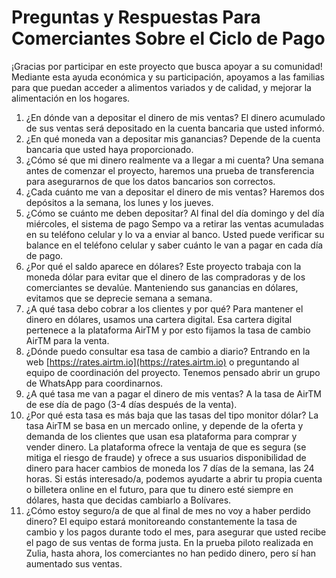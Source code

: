 # Preguntas y Respuestas Para Comerciantes Sobre el Ciclo de Pago

¡Gracias por participar en este proyecto que busca apoyar a su comunidad! Mediante esta ayuda económica y su participación, apoyamos a las familias para que puedan acceder a alimentos variados y de calidad, y mejorar la alimentación en los hogares.   


1. ¿En dónde van a depositar el dinero de mis ventas? El dinero acumulado de sus ventas será depositado en la cuenta bancaria que usted informó. 
2. ¿En qué moneda van a depositar mis ganancias?   Depende de la cuenta bancaria que usted haya proporcionado. 
3. ¿Cómo sé que mi dinero realmente va a llegar a mi cuenta? Una semana antes de comenzar el proyecto, haremos una prueba de transferencia para asegurarnos de que los datos bancarios son correctos. 
4. ¿Cada cuánto me van a depositar el dinero de mis ventas? Haremos dos depósitos a la semana, los lunes y los jueves. 
5. ¿Cómo se cuánto me deben depositar? Al final del día domingo y del día miércoles, el sistema de pago Sempo va a retirar las ventas acumuladas en su teléfono celular y lo va a enviar al banco. Usted puede verificar su balance en el teléfono celular y saber cuánto le van a pagar en cada día de pago. 
6. ¿Por qué el saldo aparece en dólares? Este proyecto trabaja con la moneda dólar para evitar que el dinero de las compradoras y de los comerciantes se devalúe. Manteniendo sus ganancias en dólares, evitamos que se deprecie semana a semana.  
7. ¿A qué tasa debo cobrar a los clientes y por qué? Para mantener el dinero en dólares, usamos una cartera digital. Esa cartera digital pertenece a la plataforma AirTM y por esto fijamos la tasa de cambio AirTM para la venta.  
8. ¿Dónde puedo consultar esa tasa de cambio a diario? Entrando en la web [https://rates.airtm.io](https://rates.airtm.io) o preguntando al equipo de coordinación del proyecto. Tenemos pensado abrir un grupo de WhatsApp para coordinarnos. 
9. ¿A qué tasa me van a pagar el dinero de mis ventas? A la tasa de AirTM de ese día de pago \(3-4 días después de la venta\).  
10. ¿Por qué esta tasa es más baja que las tasas del tipo monitor dólar?  La tasa AirTM se basa en un mercado online, y depende de la oferta y demanda de los clientes que usan esa plataforma para comprar y vender dinero. La plataforma ofrece la ventaja de que es segura \(se mitiga el riesgo de fraude\) y ofrece a sus usuarios disponibilidad de dinero para hacer cambios de moneda los 7 días de la semana, las 24 horas. Si estás interesado/a, podemos ayudarte a abrir tu propia cuenta o billetera online en el futuro, para que tu dinero esté siempre en dólares, hasta que decidas cambiarlo a Bolívares.  
11. ¿Cómo estoy seguro/a de que al final de mes no voy a haber perdido dinero?  El equipo estará monitoreando constantemente la tasa de cambio y los pagos durante todo el mes, para asegurar que usted recibe el pago de sus ventas de forma justa. En la prueba piloto realizada en Zulia, hasta ahora, los comerciantes no han pedido dinero, pero sí han aumentado sus ventas.

